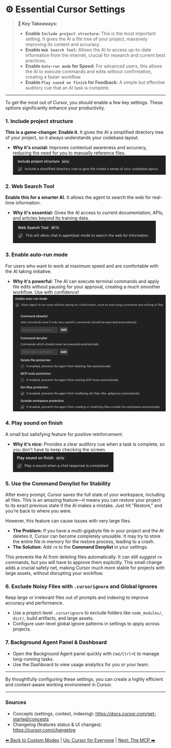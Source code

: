 # ⚙️ Essential Cursor Settings

> **🔑 Key Takeaways:**
> 
> - **Enable `Include project structure`:** This is the most important setting. It gives the AI a file tree of your project, massively improving its context and accuracy.
> - **Enable `Web Search Tool`:** Allows the AI to access up-to-date information from the internet, crucial for research and current best practices.
> - **Enable `Auto-run mode` for Speed:** For advanced users, this allows the AI to execute commands and edits without confirmation, creating a faster workflow.
> - **Enable `Play sound on finish` for Feedback:** A simple but effective auditory cue that an AI task is complete.

---

To get the most out of Cursor, you should enable a few key settings. These options significantly enhance your productivity.

### 1. Include project structure

**This is a game-changer. Enable it.** It gives the AI a simplified directory tree of your project, so it always understands your codebase layout.

-   **Why it's crucial:** Improves contextual awareness and accuracy, reducing the need for you to manually reference files.  
    ![Include Project Structure Setting](../assets/include_project_structure.png)

### 2. Web Search Tool

**Enable this for a smarter AI.** It allows the agent to search the web for real-time information.

-   **Why it's essential:** Gives the AI access to current documentation, APIs, and articles beyond its training data.  
    ![Web Search Tool Setting](../assets/web_search_tool.png)

### 3. Enable auto-run mode

For users who want to work at maximum speed and are comfortable with the AI taking initiative.

-   **Why it's powerful:** The AI can execute terminal commands and apply file edits without pausing for your approval, creating a much smoother workflow. Use with confidence!  
    ![Enable Auto-run Mode Setting](../assets/auto_run_mode.png)

### 4. Play sound on finish

A small but satisfying feature for positive reinforcement.

-   **Why it's nice:** Provides a clear auditory cue when a task is complete, so you don't have to keep checking the screen.  
    ![Play Sound on Finish Setting](../assets/play_sound_on_finish.png)

### 5. Use the Command Denylist for Stability

After every prompt, Cursor saves the full state of your workspace, including all files. This is an amazing feature—it means you can restore your project to its exact previous state if the AI makes a mistake. Just hit "Restore," and you're back to where you were.

However, this feature can cause issues with very large files.

-   **The Problem:** If you have a multi-gigabyte file in your project and the AI deletes it, Cursor can become completely unusable. It may try to store the entire file in memory for the restore process, leading to a crash.
-   **The Solution:** Add `rm` to the **Command Denylist** in your settings.

This prevents the AI from deleting files automatically. It can still *suggest* `rm` commands, but you will have to approve them explicitly. This small change adds a crucial safety net, making Cursor much more stable for projects with large assets, without disrupting your workflow.

### 6. Exclude Noisy Files with `.cursorignore` and Global Ignores

Keep large or irrelevant files out of prompts and indexing to improve accuracy and performance.

- Use a project-level `.cursorignore` to exclude folders like `node_modules/`, `dist/`, build artifacts, and large assets.
- Configure user-level global ignore patterns in settings to apply across projects.

### 7. Background Agent Panel & Dashboard

- Open the Background Agent panel quickly with `Cmd/Ctrl+E` to manage long-running tasks.
- Use the Dashboard to view usage analytics for you or your team.

---

By thoughtfully configuring these settings, you can create a highly efficient and context-aware working environment in Cursor.

---

### Sources

- Concepts (settings, context, indexing): https://docs.cursor.com/get-started/concepts
- Changelog (features status & UI changes): https://cursor.com/changelog

[⬅️ Back to Custom Modes](./04-Custom-Modes-Tailoring-Cursor-to-You/README.md) | [Up: Cursor for Everyone](../README.md) | [Next: The MCP ➡️](./06-The-Model-Context-Protocol-MCP/README.md) 